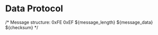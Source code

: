 # Data Protocol

/*
  Message structure:
  0xFE 0xEF ${message_length} ${message_data} ${checksum}
 */
